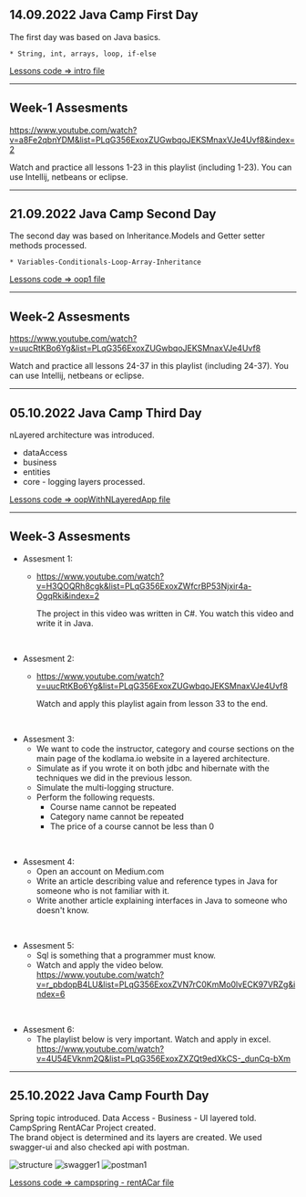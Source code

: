 ## 14.09.2022 Java Camp First Day

The first day was based on Java basics. <br>

    * String, int, arrays, loop, if-else

[Lessons code => intro file](https://github.com/pelinhangisi/java2022-kodlamaio/tree/master/lessons/intro)

<hr>

## Week-1 Assesments

https://www.youtube.com/watch?v=a8Fe2qbnYDM&list=PLqG356ExoxZUGwbqoJEKSMnaxVJe4Uvf8&index=2

Watch and practice all lessons 1-23 in this playlist (including 1-23). 
You can use Intellij, netbeans or eclipse.

<hr>

## 21.09.2022 Java Camp Second Day

The second day was based on Inheritance.Models and Getter setter methods processed.

    * Variables-Conditionals-Loop-Array-Inheritance

[Lessons code => oop1 file](https://github.com/pelinhangisi/java2022-kodlamaio/tree/master/oop1)

<hr>

## Week-2 Assesments

https://www.youtube.com/watch?v=uucRtKBo6Yg&list=PLqG356ExoxZUGwbqoJEKSMnaxVJe4Uvf8

Watch and practice all lessons 24-37 in this playlist (including 24-37).
You can use Intellij, netbeans or eclipse.

<hr>

## 05.10.2022 Java Camp Third Day

nLayered architecture was introduced. 
* dataAccess
* business
* entities
* core - logging
layers processed. 

[Lessons code => oopWithNLayeredApp file](https://github.com/pelinhangisi/java2022-kodlamaio/tree/master/oopWithNLayeredApp)

<hr>

## Week-3 Assesments

* Assesment 1: 
  * https://www.youtube.com/watch?v=H3QOQRh8cgk&list=PLqG356ExoxZWfcrBP53Njxir4a-OgqRki&index=2 

    The project in this video was written in C#. You watch this video and write it in Java. <br>
  
<br>

* Assesment 2: 
  * https://www.youtube.com/watch?v=uucRtKBo6Yg&list=PLqG356ExoxZUGwbqoJEKSMnaxVJe4Uvf8

    Watch and apply this playlist again from lesson 33 to the end.
  
<br>

* Assesment 3: 
  * We want to code the instructor, category and course sections on the main page of the kodlama.io website in a layered architecture.
  * Simulate as if you wrote it on both jdbc and hibernate with the techniques we did in the previous lesson.
  * Simulate the multi-logging structure.
  * Perform the following requests.
    * Course name cannot be repeated
    * Category name cannot be repeated
    * The price of a course cannot be less than 0 <br>

<br>

* Assesment 4:
  * Open an account on Medium.com
  * Write an article describing value and reference types in Java for someone who is not familiar with it.
  * Write another article explaining interfaces in Java to someone who doesn't know. <br>

<br>

* Assesment 5:
  * Sql is something that a programmer must know. 
  * Watch and apply the video below. <br>
    https://www.youtube.com/watch?v=r_pbdopB4LU&list=PLqG356ExoxZVN7rC0KmMo0lvECK97VRZg&index=6  <br>

<br>

* Assesment 6: 
  * The playlist below is very important. Watch and apply in excel. <br>
    https://www.youtube.com/watch?v=4U54EVknm2Q&list=PLqG356ExoxZXZQt9edXkCS-_dunCq-bXm

<hr>


## 25.10.2022 Java Camp Fourth Day

Spring topic introduced. Data Access - Business - UI layered told. <br>
CampSpring RentACar Project created. <br>
The brand object is determined and its layers are created. We used swagger-ui and also checked api with postman. 

![structure](https://user-images.githubusercontent.com/96151920/197881139-5efb45dd-6f7c-47f0-b2b3-706d27a1dde0.JPG)
![swagger1](https://user-images.githubusercontent.com/96151920/197881168-4cb02c99-d879-4e9b-9308-1cec2bb13fcd.JPG)
![postman1](https://user-images.githubusercontent.com/96151920/197881202-7edd2b7c-3d3e-4071-94e5-7ef0c4572baf.JPG)


[Lessons code => campspring - rentACar file](https://github.com/pelinhangisi/java2022-kodlamaio/tree/master/campspring/rentACar)
